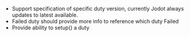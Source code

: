 * Support specification of specific duty version, currently Jodot always updates
  to latest available.
* Failed duty should provide more info to reference which duty Failed
* Provide ability to setup() a duty
